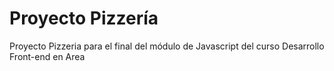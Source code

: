 # Proyecto Pizzería
Proyecto Pizzeria para el final del módulo de Javascript del curso Desarrollo Front-end en Area